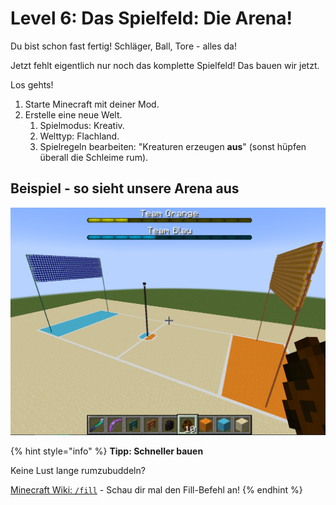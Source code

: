 # Level 6: Das Spielfeld: Die Arena!

Du bist schon fast fertig! Schläger, Ball, Tore - alles da!

Jetzt fehlt eigentlich nur noch das komplette Spielfeld! Das bauen wir jetzt.

Los gehts!

1. Starte Minecraft mit deiner Mod.
2. Erstelle eine neue Welt.
   1. Spielmodus: Kreativ.
   2. Welttyp: Flachland.
   3. Spielregeln bearbeiten: "Kreaturen erzeugen **aus**" (sonst hüpfen überall die Schleime rum).

## Beispiel - so sieht unsere Arena aus

![Beispiel Alpaka-Ball-Arena](<../.gitbook/assets/ingame arena.png>)

{% hint style="info" %}
**Tipp: Schneller bauen**

Keine Lust lange rumzubuddeln?

[Minecraft Wiki: `/fill`](https://minecraft.fandom.com/wiki/Commands/fill) - Schau dir mal den Fill-Befehl an!
{% endhint %}
